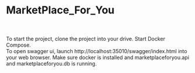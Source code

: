 # MarketPlace_For_You<br><br>

To start the project, clone the project into your drive. Start Docker Compose. <br>
To open swagger ui, launch http://localhost:35010/swagger/index.html into your web browser. Make sure docker is installed and marketplaceforyou.api and marketplaceforyou.db is running.

